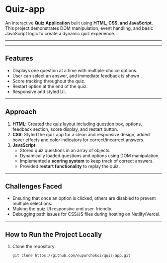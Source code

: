 # Quiz-app

An interactive **Quiz Application** built using **HTML, CSS, and JavaScript**.  
This project demonstrates DOM manipulation, event handling, and basic JavaScript logic to create a dynamic quiz experience.

---

---

##  Features
- Displays one question at a time with multiple-choice options.
- User can select an answer, and immediate feedback is shown .
- Score tracking throughout the quiz.
- Restart option at the end of the quiz.
- Responsive and styled UI.

---

##  Approach
1. **HTML**: Created the quiz layout including question box, options, feedback section, score display, and restart button.  
2. **CSS**: Styled the quiz app for a clean and responsive design, added hover effects and color indicators for correct/incorrect answers.  
3. **JavaScript**:
   - Stored quiz questions in an array of objects.
   - Dynamically loaded questions and options using DOM manipulation.
   - Implemented a **scoring system** to keep track of correct answers.
   - Provided **restart functionality** to replay the quiz.

---

##  Challenges Faced
- Ensuring that once an option is clicked, others are disabled to prevent multiple selections.
- Making the quiz UI responsive and user-friendly.
- Debugging path issues for CSS/JS files during hosting on Netlify/Vercel.

---

##  How to Run the Project Locally
1. Clone the repository:
   ```bash
   git clone https://github.com/nupurchoksi/quiz-app.git
